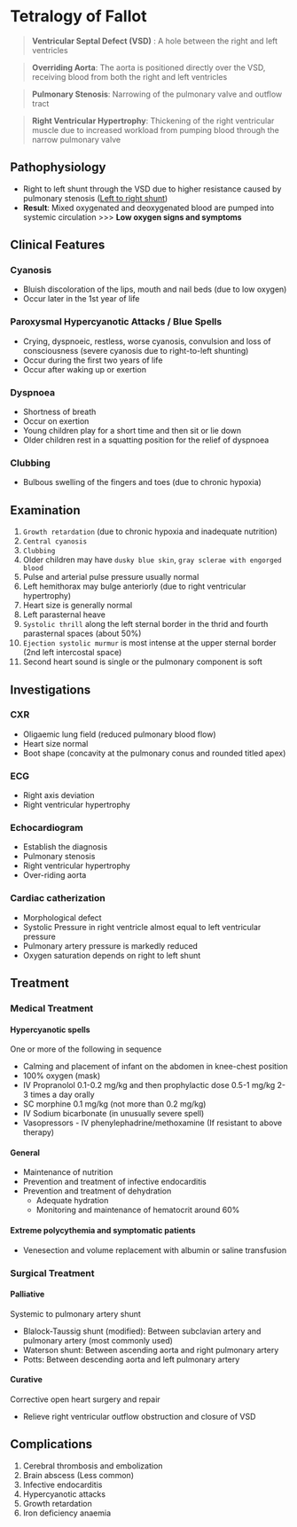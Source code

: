 # Tetralogy of Fallot

> **Ventricular Septal Defect (VSD)** : A hole between the right and left ventricles

> **Overriding Aorta**: The aorta is positioned directly over the VSD, receiving blood from both the right and left ventricles

> **Pulmonary Stenosis**: Narrowing of the pulmonary valve and outflow tract

> **Right Ventricular Hypertrophy**: Thickening of the right ventricular muscle due to increased workload from pumping blood through the narrow pulmonary valve

## Pathophysiology

- Right to left shunt through the VSD due to higher resistance caused by pulmonary stenosis ([Left to right shunt](/pediatrics/cvs/vsd#left-to-right-shunt))
- **Result**: Mixed oxygenated and deoxygenated blood are pumped into systemic circulation >>> **Low oxygen signs and symptoms**

## Clinical Features

### Cyanosis

- Bluish discoloration of the lips, mouth and nail beds (due to low oxygen)
- Occur later in the 1st year of life

### Paroxysmal Hypercyanotic Attacks / Blue Spells

- Crying, dyspnoeic, restless, worse cyanosis, convulsion and loss of consciousness (severe cyanosis due to right-to-left shunting)
- Occur during the first two years of life
- Occur after waking up or exertion

### Dyspnoea

- Shortness of breath
- Occur on exertion
- Young children play for a short time and then sit or lie down
- Older children rest in a squatting position for the relief of dyspnoea

### Clubbing

- Bulbous swelling of the fingers and toes (due to chronic hypoxia)

## Examination

1. `Growth retardation` (due to chronic hypoxia and inadequate nutrition)
1. `Central cyanosis`
1. `Clubbing`
1. Older children may have `dusky blue skin`, `gray sclerae with engorged blood`
1. Pulse and arterial pulse pressure usually normal
1. Left hemithorax may bulge anteriorly (due to right ventricular hypertrophy)
1. Heart size is generally normal
1. Left parasternal heave
1. `Systolic thrill` along the left sternal border in the thrid and fourth parasternal spaces (about 50%)
1. `Ejection systolic murmur` is most intense at the upper sternal border (2nd left intercostal space)
1. Second heart sound is single or the pulmonary component is soft

## Investigations

### CXR

- Oligaemic lung field (reduced pulmonary blood flow)
- Heart size normal
- Boot shape (concavity at the pulmonary conus and rounded titled apex)

### ECG

- Right axis deviation
- Right ventricular hypertrophy

### Echocardiogram

- Establish the diagnosis
- Pulmonary stenosis
- Right ventricular hypertrophy
- Over-riding aorta

### Cardiac catherization

- Morphological defect
- Systolic Pressure in right ventricle almost equal to left ventricular pressure
- Pulmonary artery pressure is markedly reduced
- Oxygen saturation depends on right to left shunt

## Treatment

### Medical Treatment

#### Hypercyanotic spells

One or more of the following in sequence

- Calming and placement of infant on the abdomen in knee-chest position
- 100% oxygen (mask)
- IV Propranolol 0.1-0.2 mg/kg and then prophylactic dose 0.5-1 mg/kg 2-3 times a day orally
- SC morphine 0.1 mg/kg (not more than 0.2 mg/kg)
- IV Sodium bicarbonate (in unusually severe spell)
- Vasopressors - IV phenylephadrine/methoxamine (If resistant to above therapy)

#### General

- Maintenance of nutrition
- Prevention and treatment of infective endocarditis
- Prevention and treatment of dehydration
  - Adequate hydration
  - Monitoring and maintenance of hematocrit around 60%

#### Extreme polycythemia and symptomatic patients

- Venesection and volume replacement with albumin or saline transfusion

### Surgical Treatment

#### Palliative

Systemic to pulmonary artery shunt

- Blalock-Taussig shunt (modified): Between subclavian artery and pulmonary artery (most commonly used)
- Waterson shunt: Between ascending aorta and right pulmonary artery
- Potts: Between descending aorta and left pulmonary artery

#### Curative

Corrective open heart surgery and repair

- Relieve right ventricular outflow obstruction and closure of VSD

## Complications

1. Cerebral thrombosis and embolization
1. Brain abscess (Less common)
1. Infective endocarditis
1. Hypercyanotic attacks
1. Growth retardation
1. Iron deficiency anaemia
